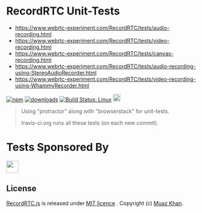 # RecordRTC Unit-Tests

* https://www.webrtc-experiment.com/RecordRTC/tests/audio-recording.html
* https://www.webrtc-experiment.com/RecordRTC/tests/video-recording.html
* https://www.webrtc-experiment.com/RecordRTC/tests/canvas-recording.html
* https://www.webrtc-experiment.com/RecordRTC/tests/audio-recording-using-StereoAudioRecorder.html
* https://www.webrtc-experiment.com/RecordRTC/tests/video-recording-using-WhammyRecorder.html

[![npm](https://img.shields.io/npm/v/recordrtc.svg)](https://npmjs.org/package/recordrtc) [![downloads](https://img.shields.io/npm/dm/recordrtc.svg)](https://npmjs.org/package/recordrtc) [![Build Status: Linux](https://travis-ci.org/muaz-khan/RecordRTC.png?branch=master)](https://travis-ci.org/muaz-khan/RecordRTC) <a href="https://www.browserstack.com"><img src="https://3fxtqy18kygf3on3bu39kh93-wpengine.netdna-ssl.com/wp-content/themes/browserstack/img/browserstack-logo.svg" height="20px" /></a>

> Using "protractor" along with "browserstack" for unit-tests.
>
> travis-ci.org runs all these tests (on each new commit).

# Tests Sponsored By

<a href="https://www.browserstack.com"><img src="https://3fxtqy18kygf3on3bu39kh93-wpengine.netdna-ssl.com/wp-content/themes/browserstack/img/browserstack-logo.svg" height="32px" /></a>

## License

[RecordRTC.js](https://github.com/muaz-khan/RecordRTC) is released under [MIT licence](https://www.webrtc-experiment.com/licence/) . Copyright (c) [Muaz Khan](https://MuazKhan.com).
